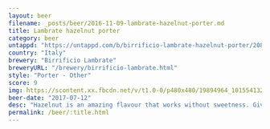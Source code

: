 ```yaml
---
layout: beer
filename: _posts/beer/2016-11-09-lambrate-hazelnut-porter.md
title: Lambrate hazelnut porter
category: beer
untappd: "https://untappd.com/b/birrificio-lambrate-hazelnut-porter/2088254"
country: "Italy"
brewery: "Birrificio Lambrate"
breweryURL: "/brewery/birrificio-lambrate.html"
style: "Porter - Other"
score: 9
img: https://scontent.xx.fbcdn.net/v/t1.0-0/p480x480/19894964_10155413282868745_2382469259806849987_n.jpg?_nc_cat=0&oh=cf193c1eb1097a121202decfec03becb&oe=5BBE87F8
beer-date: "2017-07-12"
desc: "Hazelnut is an amazing flavour that works without sweetness. Gives you exactly what you so for"
permalink: /beer/:title.html
---
```

